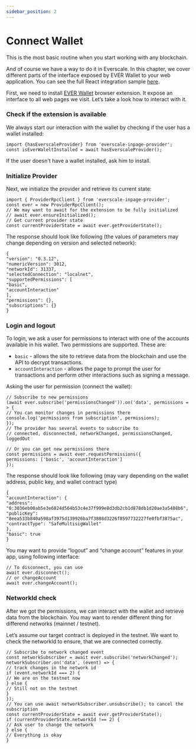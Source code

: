 ```yaml
---
sidebar_position: 2
---
```


# Connect Wallet

This is the most basic routine when you start working with any blockchain.

And of course we have a way to do it in Everscale. In this chapter, we cover different parts of the interface exposed by EVER Wallet to your web application. You can see the full React integration sample [here](https://github.com/mnill/everscale-crash-course-token-dice-frontend/blob/main/src/providers/EverWalletProvider/hooks/useEverWallet.js).

First, we need to install [EVER Wallet](https://everwallet.net/) browser extension. It expose an interface to all web pages we visit. Let’s take a look how to interact with it.

### Check if the extension is available

We always start our interaction with the wallet by checking if the user has a wallet installed:

```
import {hasEverscaleProvider} from 'everscale-inpage-provider';
const isEverWaleltInstalled = await hasEverscaleProvider();
```

If the user doesn't have a wallet installed, ask him to install.

### Initialize Provider

Next, we initialize the provider and retrieve its current state:

```
import { ProviderRpcClient } from 'everscale-inpage-provider';
const ever = new ProviderRpcClient();
// We may want to await for the extension to be fully initialized
// await ever.ensureInitialized();
// Get current provider state
const currentProviderState = await ever.getProviderState();
```

The response should look like following (the values of parameters may change depending on version and selected network):

```
{
"version": "0.3.12",
"numericVersion": 3012,
"networkId": 31337,
"selectedConnection": "localnet",
"supportedPermissions": [
"basic",
"accountInteraction"
],
"permissions": {},
"subscriptions": {}
}
```

### Login and logout

To login, we ask a user for permissions to interact with one of the accounts available in his wallet. Two permissions are supported. These are:

- `basic` - allows the site to retrieve data from the blockchain and use the API to decrypt transactions.
- `accountInteraction` - allows the page to prompt the user for transactions and perform other interactions such as signing a message.

Asking the user for permission (connect the wallet):

```
// Subscribe to new permissions
(await ever.subscribe('permissionsChanged')).on('data', permissions = > {
// You can monitor changes in permissions there
console.log('permissions from subscription', permissions);
});
// The provider has several events to subscribe to
// connected, disconnected, networkChanged, permissionsChanged, loggedOut

// Or you can get new permissions there
const permissions = await ever.requestPermissions({
permissions: ['basic', 'accountInteraction']
});
```

The response should look like following (may vary depending on the wallet address, public key, and wallet contract type)

```
{
"accountInteraction": {
"address": "0:3036eb00ab5e3e6824d564b53c4e37f999e8d3db2cb1d878db1d20ae3a5408b6",
"publicKey": "8eea533b840a598af3975d139926ba7f3888d3226f8597732227fe0fbf3875ac",
"contractType": "SafeMultisigWallet"
},
"basic": true
}
```

You may want to provide “logout” and “change account” features in your app, using following interface:

```
// To disconnect, you can use
await ever.disconnect();
// or changeAccount
await ever.changeAccount();
```

### NetworkId check

After we got the permissions, we can interact with the wallet and retrieve data from the blockchain. You may want to render different thing for differend networks (mainnet / testnet).

Let’s assume our target contract is deployed in the testnet. We want to check the networkId to ensure, that we are connected correctly.

```
// Subscribe to network changed event
const networkSubscriber = await ever.subscribe('networkChanged');
networkSubscriber.on('data', (event) => {
// track changes in the network id
if (event.networkId === 2) {
// We are on the testnet now
} else {
// Still not on the testnet
}
});
// You can use await networkSubscriber.unsubscribe(); to cancel the subscription
const currentProviderState = await ever.getProviderState();
if (currentProviderState.networkId !== 2) {
// Ask user to change the network
} else {
// Everything is okay
}
```